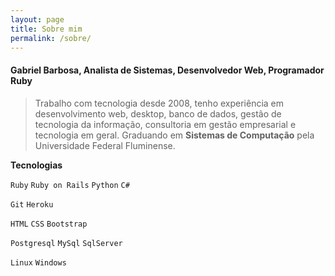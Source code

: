 ```yaml
---
layout: page
title: Sobre mim
permalink: /sobre/
---
```


#### **Gabriel Barbosa**, Analista de Sistemas, Desenvolvedor Web, Programador Ruby

> Trabalho com tecnologia desde 2008, tenho experiência em desenvolvimento web, desktop, banco de dados, gestão de tecnologia da informação, consultoria em gestão empresarial e tecnologia em geral.
>Graduando em **Sistemas de Computação** pela Universidade Federal Fluminense.

**Tecnologias**

 `Ruby` 
 `Ruby on Rails`
 `Python`
 `C#`

 `Git`
 `Heroku`

 `HTML`
 `CSS`
 `Bootstrap`

 `Postgresql`
 `MySql`
 `SqlServer`

 `Linux`
 `Windows`
